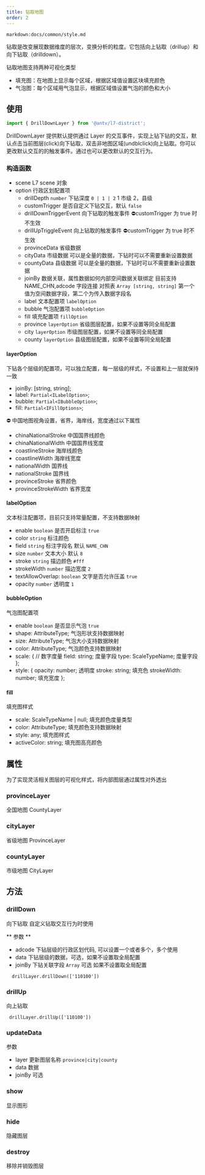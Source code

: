 ```yaml
---
title: 钻取地图
order: 2
---
```

`markdown:docs/common/style.md`

钻取是改变展现数据维度的层次，变换分析的粒度。它包括向上钻取（drillup）和向下钻取（drilldown）。

钻取地图支持两种可视化类型

- 填充图：在地图上显示每个区域，根据区域值设置区块填充颜色
- 气泡图：每个区域用气泡显示，根据区域值设置气泡的颜色和大小

## 使用

```javascript
import { DrillDownLayer } from '@antv/l7-district';
```

DrillDownLayer 提供默认提供通过 Layer 的交互事件，实现上钻下钻的交互，默认点击当前图层(click)向下钻取，双击非地图区域(undblclick)向上钻取。你可以更改默认交互的的触发事件。通过也可以更改默认的交互行为。

### 构造函数

- scene L7 scene 对象
- option 行政区划配置项
  - drillDepth `number` 下钻深度 `0 | 1 | 2` 1 市级 2，县级
  - customTrigger 是否自定义下钻交互，默认 `false`
  - drillDownTriggerEvent 向下钻取的触发事件 ⛔customTrigger 为 true 时不生效
  - drillUpTriggleEvent 向上钻取的触发事件 ⛔customTrigger 为 true 时不生效
  - provinceData 省级数据
  - cityData 市级数据 可以是全量的数据，下钻时可以不需要重新设置数据
  - countyData 县级数据 可以是全量的数据，下钻时可以不需要重新设置数据
  - joinBy 数据关联，属性数据如何内部空间数据关联绑定 目前支持 NAME_CHN,adcode 字段连接
    对照表 `Array [string, string]` 第一个值为空间数据字段，第二个为传入数据字段名
  - label 文本配置项 `labelOption`
  - bubble 气泡配置项 `bubbleOption`
  - fill 填充配置项 `fillOption`
  - province `layerOption` 省级图层配置，如果不设置等同全局配置
  - city `layerOption` 市级图层配置，如果不设置等同全局配置
  - county `layerOption` 县级图层配置，如果不设置等同全局配置

#### layerOption

下钻各个层级的配置项，可以独立配置，每一层级的样式，不设置和上一层就保持一致

- joinBy: [string, string];
- label: `Partial<ILabelOption>`;
- bubble: `Partial<IBubbleOption>`;
- fill: `Partial<IFillOptions>`;

⛔ 中国地图视角设置，省界，海岸线，宽度通过以下属性

- chinaNationalStroke 中国国界线颜色
- chinaNationalWidth 中国国界线宽度
- coastlineStroke 海岸线颜色
- coastlineWidth 海岸线宽度
- nationalWidth 国界线
- nationalStroke 国界线
- provinceStroke 省界颜色
- provinceStrokeWidth 省界宽度

#### labelOption

文本标注配置项，目前只支持常量配置，不支持数据映射

- enable `boolean` 是否开启标注 `true`
- color `string` 标注颜色
- field `string` 标注字段名 默认 `NAME_CHN`
- size `number` 文本大小 默认 `8`
- stroke `string` 描边颜色 `#fff`
- strokeWidth `number` 描边宽度 `2`
- textAllowOverlap: `boolean` 文字是否允许压盖 `true`
- opacity `number` 透明度 `1`

#### bubbleOption

气泡图配置项

- enable `boolean` 是否显示气泡 `true`
- shape: AttributeType; 气泡形状支持数据映射
- size: AttributeType; 气泡大小支持数据映射
- color: AttributeType; 气泡颜色支持数据映射
- scale: { // 数字度量
  field: string; 度量字段
  type: ScaleTypeName; 度量字段
  };
- style: {
  opacity: number; 透明度
  stroke: string; 填充色
  strokeWidth: number; 填充宽度
  };

#### fill

填充图样式

- scale: ScaleTypeName | null; 填充颜色度量类型
- color: AttributeType; 填充颜色支持数据映射
- style: any; 填充图样式
- activeColor: string; 填充图高亮颜色

## 属性

为了实现灵活相关图层的可视化样式，将内部图层通过属性对外透出

### provinceLayer

全国地图 CountyLayer

### cityLayer

省级地图 ProvinceLayer

### countyLayer

市级地图 CityLayer

## 方法

### drillDown

向下钻取 自定义钻取交互行为时使用

** 参数 **

- adcode 下钻层级的行政区划代码, 可以设置一个或者多个，多个使用
- data 下钻层级的数据，可选，如果不设置取全局配置
- joinBy 下钻关联字段 `Array` 可选 如果不设置取全局配置

```javascirpt
  drillLayer.drillDown(['110100'])
```

### drillUp

向上钻取

```javascirpt
 drillLayer.drillUp(['110100'])
```

### updateData

参数

- layer 更新图层名称 `province|city|county`
- data 数据
- joinBy 可选

### show

显示图形

### hide

隐藏图层

### destroy

移除并销毁图层
